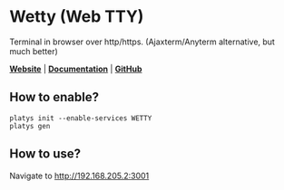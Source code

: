 # Wetty (Web TTY)

Terminal in browser over http/https. (Ajaxterm/Anyterm alternative, but much better) 

**[Website](https://www.hivemq.com/docs/hivemq/3.4/web-ui/introduction.html)** | **[Documentation](https://www.hivemq.com/docs/hivemq/3.4/web-ui/introduction.html)** | **[GitHub](https://github.com/hivemq/hivemq-mqtt-web-client)**

## How to enable?

```
platys init --enable-services WETTY
platys gen
```

## How to use?

Navigate to <http://192.168.205.2:3001>

